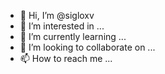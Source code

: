 - 👋 Hi, I’m @sigloxv
- 👀 I’m interested in ...
- 🌱 I’m currently learning ...
- 💞️ I’m looking to collaborate on ...
- 📫 How to reach me ...

<!---
sigloxv/sigloxv is a ✨ special ✨ repository because its `README.md` (this file) appears on your GitHub profile.
You can click the Preview link to take a look at your changes.
--->
